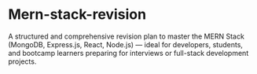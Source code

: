 # Mern-stack-revision
A structured and comprehensive revision plan to master the MERN Stack (MongoDB, Express.js, React, Node.js) — ideal for developers, students, and bootcamp learners preparing for interviews or full-stack development projects.
